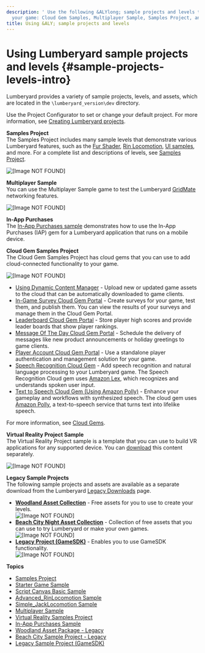 ```yaml
---
description: ' Use the following &ALYlong; sample projects and levels to start building
  your game: Cloud Gem Samples, Multiplayer Sample, Samples Project, and Starter Game. '
title: Using &ALY; sample projects and levels
---
```

# Using Lumberyard sample projects and levels {#sample-projects-levels-intro}

Lumberyard provides a variety of sample projects, levels, and assets, which are located in the `\lumberyard_version\dev` directory\. 

Use the Project Configurator to set or change your default project\. For more information, see [Creating Lumberyard projects](/docs/userguide/configurator/intro.md)\.

**Samples Project**  
The Samples Project includes many sample levels that demonstrate various Lumberyard features, such as the [Fur Shader](/docs/userguide/shaders/fur.md), [Rin Locomotion](/docs/userguide/animation/editor/rin-locomotion-sample.md), [UI samples](/docs/userguide/ui/editor/components.md), and more\. For a complete list and descriptions of levels, see [Samples Project](/docs/userguide/samples/projects/samples.md)\.

![\[Image NOT FOUND\]](/images/userguide/samples-sample-project-1.png)

**Multiplayer Sample**  
You can use the Multiplayer Sample game to test the Lumberyard [GridMate](/docs/userguide/networking/interest-manager-large-scale-worlds.md) networking features\.

![\[Image NOT FOUND\]](/images/userguide/samples-multiplayer-sample-1.png)

**In\-App Purchases**  
The [In\-App Purchases sample](/docs/userguide/samples/projects/inapp-purchases.md) demonstrates how to use the In\-App Purchases \(IAP\) gem for a Lumberyard application that runs on a mobile device\.

**Cloud Gem Samples Project**  
The Cloud Gem Samples Project has cloud gems that you can use to add cloud\-connected functionality to your game\.

![\[Image NOT FOUND\]](/images/userguide/sample-project-cloudgems.png)
+ [Using Dynamic Content Manager](/docs/userguide/gems/cloud-canvas/dc-manager.md) - Upload new or updated game assets to the cloud that can be automatically downloaded to game clients\.
+  [In\-Game Survey Cloud Gem Portal](/docs/userguide/gems/cloud-canvas/in-game-survey.md) - Create surveys for your game, test them, and publish them\. You can view the results of your surveys and manage them in the Cloud Gem Portal\.
+ [Leaderboard Cloud Gem Portal](/docs/userguide/gems/cloud-canvas/leaderboard.md) - Store player high scores and provide leader boards that show player rankings\.
+ [Message Of The Day Cloud Gem Portal](/docs/userguide/gems/cloud-canvas/message-of-the-day.md) - Schedule the delivery of messages like new product announcements or holiday greetings to game clients\.
+ [Player Account Cloud Gem Portal](/docs/userguide/gems/cloud-canvas/player-account.md) - Use a standalone player authentication and management solution for your game\.
+  [Speech Recognition Cloud Gem](/docs/userguide/gems/cloud-canvas/speech-recognition-intro.md) - Add speech recognition and natural language processing to your Lumberyard game\. The Speech Recognition Cloud gem uses [Amazon Lex](https://aws.amazon.com/lex/), which recognizes and understands spoken user input\.
+ [Text to Speech Cloud Gem \(Using Amazon Polly\)](/docs/userguide/gems/cloud-canvas/text-to-speech-intro.md) - Enhance your gameplay and workflows with synthesized speech\. The cloud gem uses [Amazon Polly](https://aws.amazon.com/polly/), a text\-to\-speech service that turns text into lifelike speech\.

For more information, see [Cloud Gems](/docs/userguide/gems/cloud-canvas/s-intro.md)\.

**Virtual Reality Project Sample**  
The Virtual Reality Project sample is a template that you can use to build VR applications for any supported device\. You can [download](https://aws.amazon.com/lumberyard/downloads/) this content separately\.

![\[Image NOT FOUND\]](/images/userguide/virtual_reality_project_sample.jpg)

**Legacy Sample Projects**  
The following sample projects and assets are available as a separate download from the Lumberyard [Legacy Downloads](https://aws.amazon.com/lumberyard/downloads/previous-versions/) page\.
+ [**Woodland Asset Collection**](/docs/userguide/samples/levels/woodland-assets.md) - Free assets for you to use to create your levels\.  
![\[Image NOT FOUND\]](/images/userguide/samples-woodland-assets.png)
+ [**Beach City Night Asset Collection**](/docs/userguide/samples/levels/beach-city-night-assets.md) - Collection of free assets that you can use to try Lumberyard or make your own games\.  
![\[Image NOT FOUND\]](/images/userguide/samples-beachcity-assets.png)
+ [**Legacy Project \(GameSDK\)**](/docs/userguide/samples/projects/legacy.md) - Enables you to use GameSDK functionality\.  
![\[Image NOT FOUND\]](/images/userguide/samples-legacy-sample.png)

**Topics**
+ [Samples Project](/docs/userguide/samples/projects/samples.md)
+ [Starter Game Sample](/docs/userguide/samples/levels/starter-game.md)
+ [Script Canvas Basic Sample](/docs/userguide/scripting/scriptcanvas/basic-sample.md)
+ [Advanced\_RinLocomotion Sample](/docs/userguide/animation/editor/rin-locomotion-sample.md)
+ [Simple\_JackLocomotion Sample](/docs/userguide/animation/editor/jack-locomotion-sample.md)
+ [Multiplayer Sample](/docs/userguide/samples/projects/multiplayer-enhanced.md)
+ [Virtual Reality Samples Project](/docs/userguide/samples/projects/virtual-reality.md)
+ [In\-App Purchases Sample](/docs/userguide/samples/projects/inapp-purchases.md)
+ [Woodland Asset Package - Legacy](/docs/userguide/samples/levels/woodland-assets.md)
+ [Beach City Sample Project - Legacy](/docs/userguide/samples/levels/beach-city-night-assets.md)
+ [Legacy Sample Project \(GameSDK\)](/docs/userguide/samples/projects/legacy.md)
